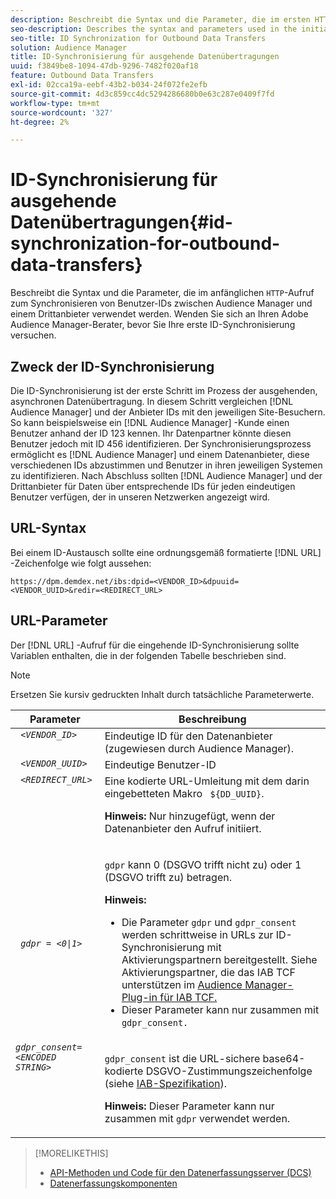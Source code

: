 ```yaml
---
description: Beschreibt die Syntax und die Parameter, die im ersten HTTP-Aufruf zum Synchronisieren von Benutzer-IDs zwischen Audience Manager und einem Drittanbieter für Daten verwendet werden. Wenden Sie sich an Ihren Adobe Audience Manager-Berater, bevor Sie Ihre erste ID-Synchronisierung versuchen.
seo-description: Describes the syntax and parameters used in the initial HTTP call to synchronize user IDs between Audience Manager and a third-party data provider. Contact your Adobe Audience Manager consultant before attempting your first ID synchronization.
seo-title: ID Synchronization for Outbound Data Transfers
solution: Audience Manager
title: ID-Synchronisierung für ausgehende Datenübertragungen
uuid: f3849be8-1094-47db-9296-7482f020af18
feature: Outbound Data Transfers
exl-id: 02cca19a-eebf-43b2-b034-24f072fe2efb
source-git-commit: 4d3c859cc4dc5294286680b0e63c287e0409f7fd
workflow-type: tm+mt
source-wordcount: '327'
ht-degree: 2%

---
```


# ID-Synchronisierung für ausgehende Datenübertragungen{#id-synchronization-for-outbound-data-transfers}

Beschreibt die Syntax und die Parameter, die im anfänglichen `HTTP`-Aufruf zum Synchronisieren von Benutzer-IDs zwischen Audience Manager und einem Drittanbieter verwendet werden. Wenden Sie sich an Ihren Adobe Audience Manager-Berater, bevor Sie Ihre erste ID-Synchronisierung versuchen.

<!-- c_id_sync_out.xml -->

## Zweck der ID-Synchronisierung

Die ID-Synchronisierung ist der erste Schritt im Prozess der ausgehenden, asynchronen Datenübertragung. In diesem Schritt vergleichen [!DNL Audience Manager] und der Anbieter IDs mit den jeweiligen Site-Besuchern. So kann beispielsweise ein [!DNL Audience Manager] -Kunde einen Benutzer anhand der ID 123 kennen. Ihr Datenpartner könnte diesen Benutzer jedoch mit ID 456 identifizieren. Der Synchronisierungsprozess ermöglicht es [!DNL Audience Manager] und einem Datenanbieter, diese verschiedenen IDs abzustimmen und Benutzer in ihren jeweiligen Systemen zu identifizieren. Nach Abschluss sollten [!DNL Audience Manager] und der Drittanbieter für Daten über entsprechende IDs für jeden eindeutigen Benutzer verfügen, der in unseren Netzwerken angezeigt wird.

## URL-Syntax

Bei einem ID-Austausch sollte eine ordnungsgemäß formatierte [!DNL URL] -Zeichenfolge wie folgt aussehen:

```
https://dpm.demdex.net/ibs:dpid=<VENDOR_ID>&dpuuid=<VENDOR_UUID>&redir=<REDIRECT_URL>
```

## URL-Parameter

Der [!DNL URL] -Aufruf für die eingehende ID-Synchronisierung sollte Variablen enthalten, die in der folgenden Tabelle beschrieben sind.

>[!NOTE]
>
>Ersetzen Sie kursiv gedruckten Inhalt durch tatsächliche Parameterwerte.

<table id="table_EB9F4246E2A34ABB8ED06EA458EB186F"> 
 <thead> 
  <tr> 
   <th colname="col1" class="entry"> Parameter </th> 
   <th colname="col2" class="entry"> Beschreibung </th> 
  </tr> 
 </thead>
 <tbody> 
  <tr valign="top"> 
   <td colname="col1"> <code> <i>&lt;VENDOR_ID&gt;</i> </code> </td> 
   <td colname="col2">Eindeutige ID für den Datenanbieter (zugewiesen durch <span class="keyword"> Audience Manager</span>). </td> 
  </tr> 
  <tr valign="top"> 
   <td colname="col1"> <code> <i>&lt;VENDOR_UUID&gt;</i> </code> </td> 
   <td colname="col2"> Eindeutige Benutzer-ID </td> 
  </tr> 
  <tr valign="top"> 
   <td colname="col1"> <code> <i>&lt;REDIRECT_URL&gt;</i> </code> </td> 
   <td colname="col2">Eine kodierte URL-Umleitung mit dem darin eingebetteten Makro <code> ${DD_UUID}</code>. <p><b>Hinweis:</b> Nur hinzugefügt, wenn der Datenanbieter den Aufruf initiiert. </p> </td> 
  </tr> 
    </tr> 
  <tr> 
   <td colname="col1"> <code> <i>gdpr = &lt;0|1&gt;</i> </code> </td> 
   <td colname="col2"> <p><code>gdpr</code> kann 0 (DSGVO trifft nicht zu) oder 1 (DSGVO trifft zu) betragen.</p><p><b>Hinweis:</b> <ul><li>Die Parameter <code>gdpr</code> und <code>gdpr_consent</code> werden schrittweise in URLs zur ID-Synchronisierung mit Aktivierungspartnern bereitgestellt. Siehe Aktivierungspartner, die das IAB TCF unterstützen im <a href="../../overview/data-security-and-privacy/aam-iab-plugin.md#aam-activation-partners">Audience Manager-Plug-in für IAB TCF.</a></li><li>Dieser Parameter kann nur zusammen mit <code>gdpr_consent.</code></li></ul></p></td>
  </tr> 
    </tr> 
  <tr valign="top"> 
   <td colname="col1"> <code><i>gdpr_consent=&lt;ENCODED STRING&gt;</i> </code> </td> 
   <td colname="col2"><p><code>gdpr_consent</code> ist die URL-sichere base64-kodierte DSGVO-Zustimmungszeichenfolge (siehe <a href="https://github.com/InteractiveAdvertisingBureau/GDPR-Transparency-and-Consent-Framework/blob/master/URL-based%20Consent%20Passing_%20Framework%20Guidance.md#specifications" format="http" scope="external"> IAB-Spezifikation</a>).</p><p><b>Hinweis:</b> Dieser Parameter kann nur zusammen mit <code>gdpr</code> verwendet werden.</p> </td> 
  </tr> 
 </tbody> 
</table>

>[!MORELIKETHIS]
>
>* [API-Methoden und Code für den Datenerfassungsserver (DCS)](../../api/dcs-intro/dcs-event-calls/dcs-event-calls.md)
>* [Datenerfassungskomponenten](../../reference/system-components/components-data-collection.md)
